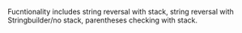Fucntionality includes string reversal with stack, string reversal with Stringbuilder/no stack, parentheses checking with stack.
